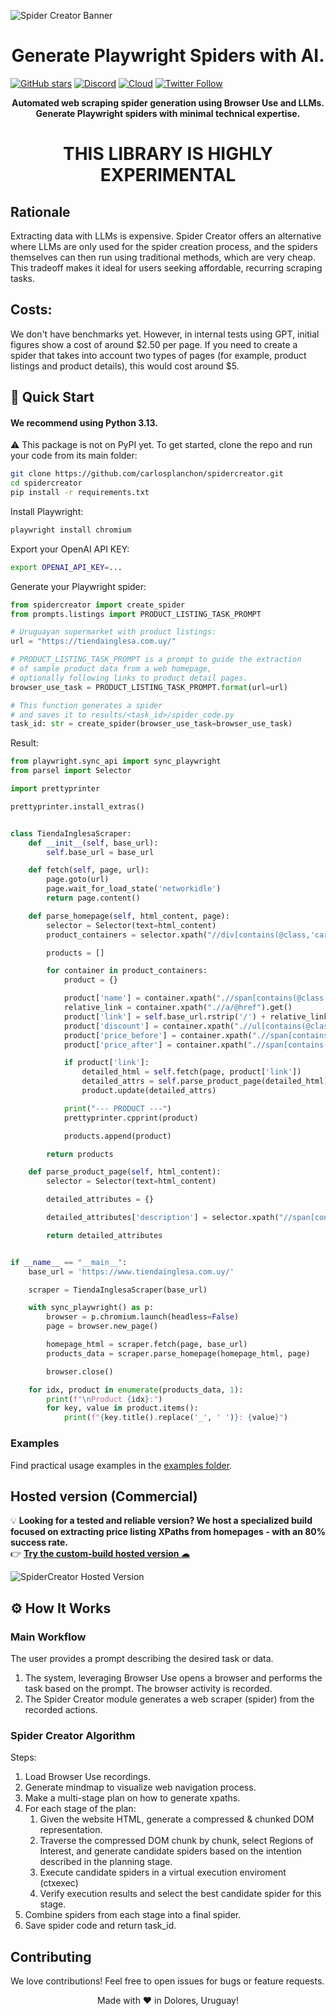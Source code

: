 ![Spider Creator Banner](assets/spidercreator_banner.png)

<h1 align="center">Generate Playwright Spiders with AI.</h1>

[![GitHub stars](https://img.shields.io/github/stars/carlosplanchon/spidercreator?style=social)](https://github.com/carlosplanchon/spidercreator/stargazers)
[![Discord](https://img.shields.io/discord/1339895894434123777?color=7289DA&label=Discord&logo=discord&logoColor=white)](https://discord.gg/vxJFUhvgfh)
[![Cloud](https://img.shields.io/badge/Cloud-☁️-blue)](https://services.carlosplanchon.com/spidercreator/)
[![Twitter Follow](https://img.shields.io/twitter/follow/carlosplanchon?style=social)](https://x.com/carlosplanchon)

<p align="center"><strong>Automated web scraping spider generation using Browser Use and LLMs.<br>
Generate Playwright spiders with minimal technical expertise.</strong></p>

<h1 align="center">THIS LIBRARY IS HIGHLY EXPERIMENTAL</h1>

## Rationale

Extracting data with LLMs is expensive. Spider Creator offers an alternative where LLMs are only used for the spider creation process, and the spiders themselves can then run using traditional methods, which are very cheap.
This tradeoff makes it ideal for users seeking affordable, recurring scraping tasks.

## Costs:
We don't have benchmarks yet. However, in internal tests using GPT, initial figures show a cost of around $2.50 per page. If you need to create a spider that takes into account two types of pages (for example, product listings and product details), this would cost around $5.

## 🚀 Quick Start

#### We recommend using Python 3.13.

⚠️ This package is not on PyPI yet. To get started, clone the repo and run your code from its main folder:
  
```bash
git clone https://github.com/carlosplanchon/spidercreator.git
cd spidercreator
pip install -r requirements.txt
```

Install Playwright: 
```bash
playwright install chromium
```

Export your OpenAI API KEY:

```bash
export OPENAI_API_KEY=...
```

Generate your Playwright spider:

```python
from spidercreator import create_spider
from prompts.listings import PRODUCT_LISTING_TASK_PROMPT

# Uruguayan supermarket with product listings:
url = "https://tiendainglesa.com.uy/"

# PRODUCT_LISTING_TASK_PROMPT is a prompt to guide the extraction
# of sample product data from a web homepage,
# optionally following links to product detail pages.
browser_use_task = PRODUCT_LISTING_TASK_PROMPT.format(url=url)

# This function generates a spider
# and saves it to results/<task_id>/spider_code.py
task_id: str = create_spider(browser_use_task=browser_use_task)
```

Result:

```python
from playwright.sync_api import sync_playwright
from parsel import Selector

import prettyprinter

prettyprinter.install_extras()


class TiendaInglesaScraper:
    def __init__(self, base_url):
        self.base_url = base_url

    def fetch(self, page, url):
        page.goto(url)
        page.wait_for_load_state('networkidle')
        return page.content()

    def parse_homepage(self, html_content, page):
        selector = Selector(text=html_content)
        product_containers = selector.xpath("//div[contains(@class,'card-product-container')]")

        products = []

        for container in product_containers:
            product = {}

            product['name'] = container.xpath(".//span[contains(@class,'card-product-name')]/text()").get('').strip()
            relative_link = container.xpath(".//a/@href").get()
            product['link'] = self.base_url.rstrip('/') + relative_link if relative_link else None
            product['discount'] = container.xpath(".//ul[contains(@class,'card-product-promo')]//li[contains(@class,'card-product-badge')]/text()").get('').strip()
            product['price_before'] = container.xpath(".//span[contains(@class,'wTxtProductPriceBefore')]/text()").get('').strip()
            product['price_after'] = container.xpath(".//span[contains(@class,'ProductPrice')]/text()").get('').strip()

            if product['link']:
                detailed_html = self.fetch(page, product['link'])
                detailed_attrs = self.parse_product_page(detailed_html)
                product.update(detailed_attrs)

            print("--- PRODUCT ---")
            prettyprinter.cpprint(product)

            products.append(product)

        return products

    def parse_product_page(self, html_content):
        selector = Selector(text=html_content)

        detailed_attributes = {}

        detailed_attributes['description'] = selector.xpath("//span[contains(@class, 'ProductDescription')]/text()").get('').strip()

        return detailed_attributes


if __name__ == "__main__":
    base_url = 'https://www.tiendainglesa.com.uy/'

    scraper = TiendaInglesaScraper(base_url)

    with sync_playwright() as p:
        browser = p.chromium.launch(headless=False)
        page = browser.new_page()

        homepage_html = scraper.fetch(page, base_url)
        products_data = scraper.parse_homepage(homepage_html, page)

        browser.close()

    for idx, product in enumerate(products_data, 1):
        print(f"\nProduct {idx}:")
        for key, value in product.items():
            print(f"{key.title().replace('_', ' ')}: {value}")
```

### Examples

Find practical usage examples in the [examples folder](examples/).

## Hosted version (Commercial)
💡 <strong>Looking for a tested and reliable version? We host a specialized build focused on extracting price listing XPaths from homepages - with an 80% success rate.</strong>  
👉 **[Try the custom-build hosted version ☁︎](https://services.carlosplanchon.com/spidercreator/)**

![SpiderCreator Hosted Version](assets/spidercreator_hosted.png)

## ⚙️ How It Works

### Main Workflow

The user provides a prompt describing the desired task or data.
1. The system, leveraging Browser Use opens a browser and performs the task based on the prompt. The browser activity is recorded.
2. The Spider Creator module generates a web scraper (spider) from the recorded actions.

### Spider Creator Algorithm

Steps:
1. Load Browser Use recordings.
2. Generate mindmap to visualize web navigation process.
3. Make a multi-stage plan on how to generate xpaths.
4. For each stage of the plan:
    1. Given the website HTML, generate a compressed & chunked DOM representation.
    2. Traverse the compressed DOM chunk by chunk, select Regions of Interest, and generate candidate spiders based on the intention described in the planning stage.
    3. Execute candidate spiders in a virtual execution enviroment (ctxexec)
    4. Verify execution results and select the best candidate spider for this stage.
5. Combine spiders from each stage into a final spider.
6. Save spider code and return task_id.

## Contributing

We love contributions! Feel free to open issues for bugs or feature requests.

<div align="center">
Made with ❤️ in Dolores, Uruguay!
 </div>
